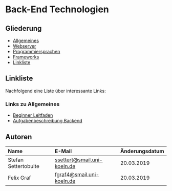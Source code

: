 # Back-End Technologien

## Gliederung
  - [Allgemeines](topics/Allgemeines.md)
  - [Webserver](topics/Webserver.md)
  - [Programmiersprachen](topics/Programmiersprachen.md)
  - [Frameworks](topics/Frameworks.md)
  - [Linkliste](#linkliste)

## Linkliste
Nachfolgend eine Liste über interessante Links:

### Links zu Allgemeines   
 - [Beginner Leitfaden](https://www.upwork.com/hiring/development/a-beginners-guide-to-back-end-development/)
 - [Aufgabenbeschreibung Backend](https://www.upwork.com/hiring/development/back-end-web-developer/)

## Autoren

| Name                  | E-Mail                      | Änderungsdatum |
|:----------------------|:----------------------------|:---------------|
| Stefan Settertobulte  | ssettert@smail.uni-koeln.de | 20.03.2019     |
| Felix Graf            | fgraf4@smail.uni-koeln.de   | 20.03.2019     |
